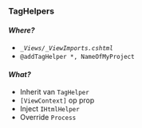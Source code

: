 ### TagHelpers

#### _Where?_

- _`_Views/_ViewImports.cshtml`_
- `@addTagHelper *, NameOfMyProject`

#### _What?_

- Inherit van `TagHelper`
- `[ViewContext]` op prop
- Inject `IHtmlHelper`
- Override `Process`